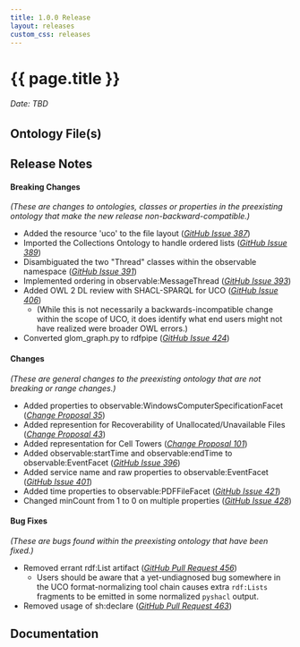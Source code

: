 ```yaml
---
title: 1.0.0 Release
layout: releases
custom_css: releases
---
```


# {{ page.title }}

###### Date: TBD

## Ontology File(s)


## Release Notes


#### Breaking Changes
*(These are changes to ontologies, classes or properties in the preexisting ontology that make the new release non-backward-compatible.)*

* Added the resource 'uco' to the file layout ([*GitHub Issue 387*](https://github.com/ucoProject/UCO/issues/387))
* Imported the Collections Ontology to handle ordered lists ([*GitHub Issue 389*](https://github.com/ucoProject/UCO/issues/389))
* Disambiguated the two "Thread" classes within the observable namespace ([*GitHub Issue 391*](https://github.com/ucoProject/UCO/issues/391))
* Implemented ordering in observable:MessageThread ([*GitHub Issue 393*](https://github.com/ucoProject/UCO/issues/393))
* Added OWL 2 DL review with SHACL-SPARQL for UCO ([*GitHub Issue 406*](https://github.com/ucoProject/UCO/issues/406))
  * (While this is not necessarily a backwards-incompatible change within the scope of UCO, it does identify what end users might not have realized were broader OWL errors.)
* Converted glom_graph.py to rdfpipe ([*GitHub Issue 424*](https://github.com/ucoProject/UCO/issues/424))

#### Changes
*(These are general changes to the preexisting ontology that are not breaking or range changes.)*

* Added properties to observable:WindowsComputerSpecificationFacet ([*Change Proposal 35*](https://drive.google.com/file/d/152FAccATI0XIrrm8VFLmVDif-3hnxSBR/view)) 
* Added represention for Recoverability of Unallocated/Unavailable Files ([*Change Proposal 43*](https://drive.google.com/file/d/1EethPrq0ZpAIulrqviZV1etpvB64n0Pk/view))
* Added representation for Cell Towers ([*Change Proposal 101*](https://drive.google.com/file/d/1i6QGC_HhL3Ni81DVmZuUA5k5qtDPjV8e/view))
* Added observable:startTime and observable:endTime to observable:EventFacet ([*GitHub Issue 396*](https://github.com/ucoProject/UCO/issues/396))
* Added service name and raw properties to observable:EventFacet ([*GitHub Issue 401*](https://github.com/ucoProject/UCO/issues/401))
* Added time properties to observable:PDFFileFacet ([*GitHub Issue 421*](https://github.com/ucoProject/UCO/issues/421))
* Changed minCount from 1 to 0 on multiple properties ([*GitHub Issue 428*](https://github.com/ucoProject/UCO/issues/428))

#### Bug Fixes
*(These are bugs found within the preexisting ontology that have been fixed.)*

* Removed errant rdf:List artifact ([*GitHub Pull Request 456*](https://github.com/ucoProject/UCO/pull/456))
  * Users should be aware that a yet-undiagnosed bug somewhere in the UCO format-normalizing tool chain causes extra `rdf:Lists` fragments to be emitted in some normalized `pyshacl` output.
* Removed usage of sh:declare ([*GitHub Pull Request 463*](https://github.com/ucoProject/UCO/pull/463))

## Documentation

